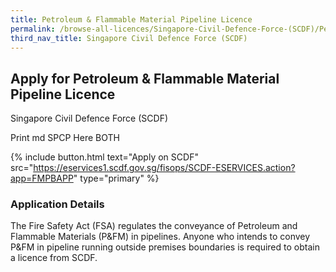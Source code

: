 ```yaml
---
title: Petroleum & Flammable Material Pipeline Licence
permalink: /browse-all-licences/Singapore-Civil-Defence-Force-(SCDF)/Petroleum-&-Flammable-Material-Pipeline-Licence
third_nav_title: Singapore Civil Defence Force (SCDF)
---
```


## Apply for Petroleum & Flammable Material Pipeline Licence

Singapore Civil Defence Force (SCDF)

Print md SPCP Here BOTH

{% include button.html text="Apply on SCDF" src="https://eservices1.scdf.gov.sg/fisops/SCDF-ESERVICES.action?app=FMPBAPP" type="primary" %}

### Application Details

<p>The Fire Safety Act (FSA) regulates the conveyance of Petroleum and Flammable Materials (P&amp;FM) in pipelines. Anyone who intends to convey P&amp;FM in pipeline running outside premises boundaries is required to obtain a licence from SCDF.</p>

